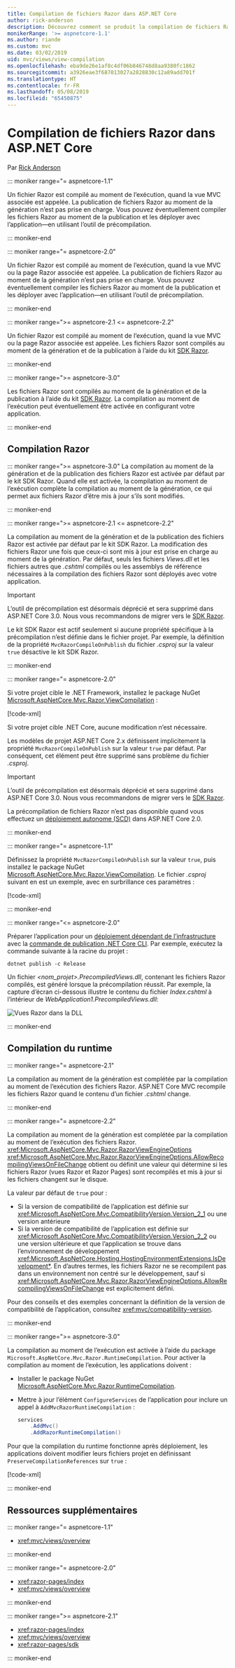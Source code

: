 ```yaml
---
title: Compilation de fichiers Razor dans ASP.NET Core
author: rick-anderson
description: Découvrez comment se produit la compilation de fichiers Razor dans une application ASP.NET Core.
monikerRange: '>= aspnetcore-1.1'
ms.author: riande
ms.custom: mvc
ms.date: 03/02/2019
uid: mvc/views/view-compilation
ms.openlocfilehash: eba9de26e1af8c4df06b846748d8aa9380fc1862
ms.sourcegitcommit: a3926eae3f687013027a2828830c12a89add701f
ms.translationtype: HT
ms.contentlocale: fr-FR
ms.lasthandoff: 05/08/2019
ms.locfileid: "65450875"
---
```

# <a name="razor-file-compilation-in-aspnet-core"></a>Compilation de fichiers Razor dans ASP.NET Core

Par [Rick Anderson](https://twitter.com/RickAndMSFT)

::: moniker range="= aspnetcore-1.1"

Un fichier Razor est compilé au moment de l’exécution, quand la vue MVC associée est appelée. La publication de fichiers Razor au moment de la génération n’est pas prise en charge. Vous pouvez éventuellement compiler les fichiers Razor au moment de la publication et les déployer avec l’application&mdash;en utilisant l’outil de précompilation.

::: moniker-end

::: moniker range="= aspnetcore-2.0"

Un fichier Razor est compilé au moment de l’exécution, quand la vue MVC ou la page Razor associée est appelée. La publication de fichiers Razor au moment de la génération n’est pas prise en charge. Vous pouvez éventuellement compiler les fichiers Razor au moment de la publication et les déployer avec l’application&mdash;en utilisant l’outil de précompilation.

::: moniker-end

::: moniker range=">= aspnetcore-2.1 <= aspnetcore-2.2"

Un fichier Razor est compilé au moment de l’exécution, quand la vue MVC ou la page Razor associée est appelée. Les fichiers Razor sont compilés au moment de la génération et de la publication à l’aide du kit [SDK Razor](xref:razor-pages/sdk).

::: moniker-end

::: moniker range=">= aspnetcore-3.0"

Les fichiers Razor sont compilés au moment de la génération et de la publication à l’aide du kit [SDK Razor](xref:razor-pages/sdk). La compilation au moment de l’exécution peut éventuellement être activée en configurant votre application.

::: moniker-end

## <a name="razor-compilation"></a>Compilation Razor

::: moniker range=">= aspnetcore-3.0"
La compilation au moment de la génération et de la publication des fichiers Razor est activée par défaut par le kit SDK Razor. Quand elle est activée, la compilation au moment de l’exécution complète la compilation au moment de la génération, ce qui permet aux fichiers Razor d’être mis à jour s’ils sont modifiés.

::: moniker-end

::: moniker range=">= aspnetcore-2.1 <= aspnetcore-2.2"

La compilation au moment de la génération et de la publication des fichiers Razor est activée par défaut par le kit SDK Razor. La modification des fichiers Razor une fois que ceux-ci sont mis à jour est prise en charge au moment de la génération. Par défaut, seuls les fichiers *Views.dll* et les fichiers autres que *.cshtml* compilés ou les assemblys de référence nécessaires à la compilation des fichiers Razor sont déployés avec votre application.

> [!IMPORTANT]
> L’outil de précompilation est désormais déprécié et sera supprimé dans ASP.NET Core 3.0. Nous vous recommandons de migrer vers le [SDK Razor](xref:razor-pages/sdk).
>
> Le kit SDK Razor est actif seulement si aucune propriété spécifique à la précompilation n’est définie dans le fichier projet. Par exemple, la définition de la propriété `MvcRazorCompileOnPublish` du fichier *.csproj* sur la valeur `true` désactive le kit SDK Razor.

::: moniker-end

::: moniker range="= aspnetcore-2.0"

Si votre projet cible le .NET Framework, installez le package NuGet [Microsoft.AspNetCore.Mvc.Razor.ViewCompilation](https://www.nuget.org/packages/Microsoft.AspNetCore.Mvc.Razor.ViewCompilation/) :

[!code-xml[](view-compilation/sample/DotNetFrameworkProject.csproj?name=snippet_ViewCompilationPackage)]

Si votre projet cible .NET Core, aucune modification n’est nécessaire.

Les modèles de projet ASP.NET Core 2.x définissent implicitement la propriété `MvcRazorCompileOnPublish` sur la valeur `true` par défaut. Par conséquent, cet élément peut être supprimé sans problème du fichier *.csproj*.

> [!IMPORTANT]
> L’outil de précompilation est désormais déprécié et sera supprimé dans ASP.NET Core 3.0. Nous vous recommandons de migrer vers le [SDK Razor](xref:razor-pages/sdk).
>
> La précompilation de fichiers Razor n’est pas disponible quand vous effectuez un [déploiement autonome (SCD)](/dotnet/core/deploying/#self-contained-deployments-scd) dans ASP.NET Core 2.0.

::: moniker-end

::: moniker range="= aspnetcore-1.1"

Définissez la propriété `MvcRazorCompileOnPublish` sur la valeur `true`, puis installez le package NuGet [Microsoft.AspNetCore.Mvc.Razor.ViewCompilation](https://www.nuget.org/packages/Microsoft.AspNetCore.Mvc.Razor.ViewCompilation/). Le fichier *.csproj* suivant en est un exemple, avec en surbrillance ces paramètres :

[!code-xml[](view-compilation/sample/MvcRazorCompileOnPublish.csproj?highlight=4,10)]

::: moniker-end

::: moniker range="<= aspnetcore-2.0"

Préparer l’application pour un [déploiement dépendant de l’infrastructure](/dotnet/core/deploying/#framework-dependent-deployments-fdd) avec la [commande de publication .NET Core CLI](/dotnet/core/tools/dotnet-publish). Par exemple, exécutez la commande suivante à la racine du projet :

```console
dotnet publish -c Release
```

Un fichier *\<nom_projet>.PrecompiledViews.dll*, contenant les fichiers Razor compilés, est généré lorsque la précompilation réussit. Par exemple, la capture d’écran ci-dessous illustre le contenu du fichier *Index.cshtml* à l’intérieur de *WebApplication1.PrecompiledViews.dll*:

![Vues Razor dans la DLL](view-compilation/_static/razor-views-in-dll.png)

::: moniker-end

## <a name="runtime-compilation"></a>Compilation du runtime

::: moniker range="= aspnetcore-2.1"

La compilation au moment de la génération est complétée par la compilation au moment de l’exécution des fichiers Razor. ASP.NET Core MVC recompile les fichiers Razor quand le contenu d’un fichier *.cshtml* change.

::: moniker-end

::: moniker range="= aspnetcore-2.2"

La compilation au moment de la génération est complétée par la compilation au moment de l’exécution des fichiers Razor. <xref:Microsoft.AspNetCore.Mvc.Razor.RazorViewEngineOptions> <xref:Microsoft.AspNetCore.Mvc.Razor.RazorViewEngineOptions.AllowRecompilingViewsOnFileChange> obtient ou définit une valeur qui détermine si les fichiers Razor (vues Razor et Razor Pages) sont recompilés et mis à jour si les fichiers changent sur le disque.

La valeur par défaut de `true` pour :

* Si la version de compatibilité de l’application est définie sur <xref:Microsoft.AspNetCore.Mvc.CompatibilityVersion.Version_2_1> ou une version antérieure
* Si la version de compatibilité de l’application est définie sur <xref:Microsoft.AspNetCore.Mvc.CompatibilityVersion.Version_2_2> ou une version ultérieure et que l’application se trouve dans l’environnement de développement <xref:Microsoft.AspNetCore.Hosting.HostingEnvironmentExtensions.IsDevelopment*>. En d’autres termes, les fichiers Razor ne se recompilent pas dans un environnement non centré sur le développement, sauf si <xref:Microsoft.AspNetCore.Mvc.Razor.RazorViewEngineOptions.AllowRecompilingViewsOnFileChange> est explicitement défini.

Pour des conseils et des exemples concernant la définition de la version de compatibilité de l’application, consultez <xref:mvc/compatibility-version>.

::: moniker-end

::: moniker range=">= aspnetcore-3.0"

La compilation au moment de l’exécution est activée à l’aide du package `Microsoft.AspNetCore.Mvc.Razor.RuntimeCompilation`. Pour activer la compilation au moment de l’exécution, les applications doivent :

* Installer le package NuGet [Microsoft.AspNetCore.Mvc.Razor.RuntimeCompilation](https://www.nuget.org/packages/Microsoft.AspNetCore.Mvc.Razor.RuntimeCompilation/).
* Mettre à jour l’élément `ConfigureServices` de l’application pour inclure un appel à `AddMvcRazorRuntimeCompilation` :

  ```csharp
  services
      .AddMvc()
      .AddRazorRuntimeCompilation()
  ```

Pour que la compilation du runtime fonctionne après déploiement, les applications doivent modifier leurs fichiers projet en définissant `PreserveCompilationReferences` sur `true` :

[!code-xml[](view-compilation/sample/RuntimeCompilation.csproj?highlight=4)]

::: moniker-end

## <a name="additional-resources"></a>Ressources supplémentaires

::: moniker range="= aspnetcore-1.1"

* <xref:mvc/views/overview>

::: moniker-end

::: moniker range="= aspnetcore-2.0"

* <xref:razor-pages/index>
* <xref:mvc/views/overview>

::: moniker-end

::: moniker range=">= aspnetcore-2.1"

* <xref:razor-pages/index>
* <xref:mvc/views/overview>
* <xref:razor-pages/sdk>

::: moniker-end

